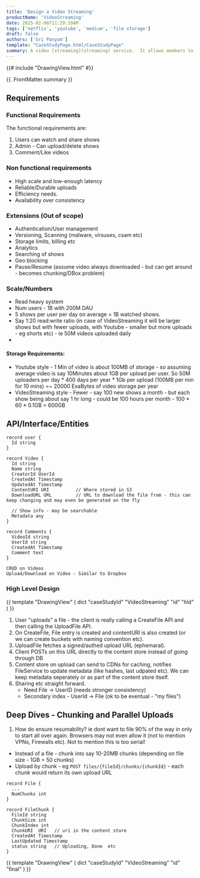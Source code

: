 ```yaml
---
title: 'Design a Video Streaming'
productName: 'VideoStreaming'
date: 2025-02-06T11:29:10AM
tags: ['netflix', 'youtube', 'medium', 'file storage']
draft: false
authors: ['Sri Panyam']
template: "CaseStudyPage.html/CaseStudyPage"
summary: A video [streaming](streaming) service.  It allows members to shows and movies on an internet-connected device available on various platforms like IOS, Android, Web etc.
---
```


{{# include "DrawingView.html" #}}

{{ .FrontMatter.summary }}

## Requirements

### Functional Requirements

The functional requirements are:

1. Users can watch and share shows
2. Admin - Can upload/delete shows
3. Comment/Like videos

### Non functional requirements

* High scale and low-enough latency
* Reliable/Durable uploads
* Efficiency needs.
* Availability over consistency 

### Extensions (Out of scope)

* Authentication/User management
* Versioning, Scanning (malware, virsuses, csam etc)
* Storage limits, billing etc
* Analytics
* Searching of shows
* Geo blocking
* Pause/Resume (assume video always downloaded - but can get around - becomes chunking/DBox problem)

### Scale/Numbers

* Read heavy system
* Num users - 1B with 200M DAU
* 5 shows per user per day on average = 1B watched shows.
* Say 1:20 read:write ratio (in case of VideoStreaming it will be larger shows but with fewer uploads, with Youtube - smaller
  but more uploads - eg shorts etc) - ie 50M videos uploaded daily
* 

#### Storage Requirements:

* Youtube style - 1 Min of video is about 100MB of storage - so assuming average video is say 10Minutes  about 1GB per
  upload per user.  So 50M uploaders per day * 400 days per year * 1Gb per upload (100MB per min for 10 mins) =~ 20000 ExaBytes of video storage per year
* VideoStreaming style - Fewer - say 100 new shows a month - but each show being about say 1 hr long - could be 100 hours per
  month - 100 * 60 * 0.1GB = 600GB

## API/Interface/Entities

```
record user {
  Id string
}

record Video {
  Id string
  Name string
  CreatorId UserId
  CreatedAt Timestamp
  UpdatedAt Timestamp
  ContentURI URI          // Where stored in S3
  DownloadURL URL         // URL to download the file from - this can keep changing and may even be generated on the fly
  
  // Show info - may be searchable
  Metadata any
}

record Comments {
  VideoId string
  UserId string
  CreatedAt Timestamp
  Comment text
}
```

```
CRUD on Videos
Upload/Download on Video - Similar to Dropbox
```

### High Level Design


{{ template "DrawingView" ( dict "caseStudyId" "VideoStreaming" "id" "hld" ) }}

1. User "uploads" a file - the client is really calling a CreateFile API and then calling the UploadFile API.
2. On CreateFile, File entry is created and contentURI is also created (or we can create buckets with naming convention
   etc).
3. UploadFile fetches a signed/authed upload URL (ephemaral).
4. Client POSTs on this URL directly to the content store instead of going through DB
5. Content store on upload can send to CDNs for caching, notifies FileService to update metadata (like hashes,
   last udpated etc).  We can keep metadata seperately or as part of the content store itself.
6. Sharing etc straight forward.
   * Need File -> UserID (needs stronger consistency)
   * Secondary index - UserId -> File (ok to be eventual - "my files")

## Deep Dives - Chunking and Parallel Uploads

1. How do ensure resumability? ie dont want to file 90% of the way in only to start all over again.  Browsers may not
   even allow it (not to mention VPNs, Firewalls etc). Not to mention this is too serial!


* Instead of a file - chunk into say 10-20MB chunks (depending on file size - 1GB = 50 chunks)
* Upload by chunk - eg `POST files/{fileId}/chunks/{chunkId}` - each chunk would return its own upload URL

```
record File {
  ...
  NumChunks int
}

record FileChunk {
  FileId string
  ChunkSize int
  ChunkIndex int
  ChunkURI  URI   // uri in the content store
  CreatedAt Timestamp
  LastUpdated Timestamp
  status string   // Uploading, Done  etc
}
```

{{ template "DrawingView" ( dict "caseStudyId" "VideoStreaming" "id" "final" ) }}
